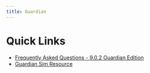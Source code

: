 ```yaml
---
title: Guardian
---
```


Quick Links
===
 - [Frequently Asked Questions - 9.0.2 Guardian Edition](/guardia/Shadowlands-Guardian-FAQ)
 - [Guardian Sim Resource](/dreamgrove/content/2020-11-23-shadowlands-dps-sims)
